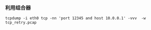 
### 利用组合器
```shell
tcpdump -i eth0 tcp -nn 'port 12345 and host 10.0.0.1' -vvv  -w tcp_retry.pcap
```
